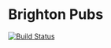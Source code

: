 # Brighton Pubs
[![Build Status](https://travis-ci.org/Louisblack/brightonpubs.beer.svg?branch=master)](https://travis-ci.org/Louisblack/brightonpubs.beer)


